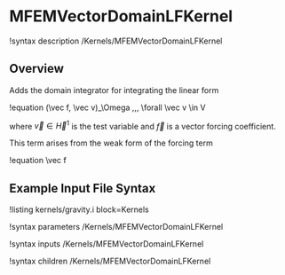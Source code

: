 # MFEMVectorDomainLFKernel

!syntax description /Kernels/MFEMVectorDomainLFKernel

## Overview

Adds the domain integrator for integrating the linear form

!equation
(\vec f, \vec v)_\Omega \,\,\, \forall \vec v \in V

where $\vec v \in \vec H^1$ is the test variable and $\vec f$ is a
vector forcing coefficient.

This term arises from the weak form of the forcing term

!equation
\vec f

## Example Input File Syntax

!listing kernels/gravity.i block=Kernels

!syntax parameters /Kernels/MFEMVectorDomainLFKernel

!syntax inputs /Kernels/MFEMVectorDomainLFKernel

!syntax children /Kernels/MFEMVectorDomainLFKernel

